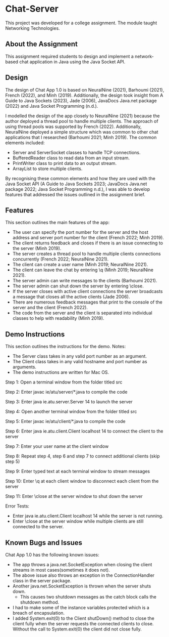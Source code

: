 # Chat-Server
This project was developed for a college assignment. The module taught Networking Technologies. 

## About the Assignment
This assignment required students to design and implement a network-based chat application in Java using the Java Socket API.

## Design
The design of Chat App 1.0 is based on NeuralNine (2021), Barhoumi (2021), French (2022), and Minh (2019). Additionally, the design took insight from A Guide to Java Sockets (2023), Jade (2006), JavaDocs Java.net package (2022) and Java Socket Programming (n.d.).

I modelled the design of the app closely to NeuralNine (2021) because the author deployed a thread pool to handle multiple clients. The approach of using thread pools was supported by French (2022). Additionally, NeuralNine deployed a simple structure which was common to other chat applications that I researched (Barhoumi 2021; Minh 2019). 
The common elements included:
- Server and ServerSocket classes to handle TCP connections.
- BufferedReader class to read data from an input stream.
- PrintWriter class to print data to an output stream.
- ArrayList to store multiple clients.

By recognising these common elements and how they are used with the Java Socket API (A Guide to Java Sockets 2023; JavaDocs Java.net package 2022; Java Socket Programming n.d.), I was able to develop features that addressed the issues outlined in the assignment brief.

## Features
This section outlines the main features of the app:
- The user can specify the port number for the server and the host address and server port number for the client (French 2022; Minh 2019).
- The client returns feedback and closes if there is an issue connecting to the server (Minh 2019).
- The server creates a thread pool to handle multiple clients connections concurrently (French 2022; NeuralNine 2021).
- The client can create a user name (Minh 2019; NeuralNine 2021).
- The client can leave the chat by entering \q (Minh 2019; NeuralNine 2021).
- The server admin can write messages to the clients (Barhoumi 2021).
- The server admin can shut down the server by entering \close.
- If the server closes with active client connections the server broadcasts a message that closes all the active clients (Jade 2006).
- There are numerous feedback messages that print to the console of the server and the client (French 2022).
- The code from the server and the client is separated into individual classes to help with readability (Minh 2019).

## Demo Instructions
This section outlines the instructions for the demo.
Notes:
- The Server class takes in any valid port number as an argument.
- The Client class takes in any valid hostname and port number as arguments.
- The demo instructions are written for Mac OS.

Step 1: Open a terminal window from the folder titled src<br>

Step 2: Enter javac ie/atu/server/*.java to compile the code<br>

Step 3: Enter java ie.atu.server.Server 14 to launch the server<br>

Step 4: Open another terminal window from the folder titled src<br>

Step 5: Enter javac ie/atu/client/*.java to compile the code<br>

Step 6: Enter java ie.atu.client.Client localhost 14 to connect the client to the server<br>

Step 7: Enter your user name at the client window<br>

Step 8: Repeat step 4, step 6 and step 7 to connect additional clients (skip step 5)<br>

Step 9: Enter typed text at each terminal window to stream messages<br>

Step 10: Enter \q at each client window to disconnect each client from the server<br>

Step 11: Enter \close at the server window to shut down the server<br>

Error Tests:
- Enter java ie.atu.client.Client localhost 14 while the server is not running.
- Enter \close at the server window while multiple clients are still connected to the server.

## Known Bugs and Issues
Chat App 1.0 has the following known issues:
- The app throws a java.net.SocketException when closing the client streams in most cases(sometimes it does not).
- The above issue also throws an exception in the ConnectionHandler class in the server package.
- Another java.net.SocketException is thrown when the server shuts down.
  - This causes two shutdown messages as the catch block calls the shutdown method.
- I had to make some of the instance variables protected which is a breach of encapsulation.
- I added System.exit(0) to the Client shutDown() method to close the client fully when the server requests the connected clients to close. Without the call to System.exit(0) the client did not close fully.
